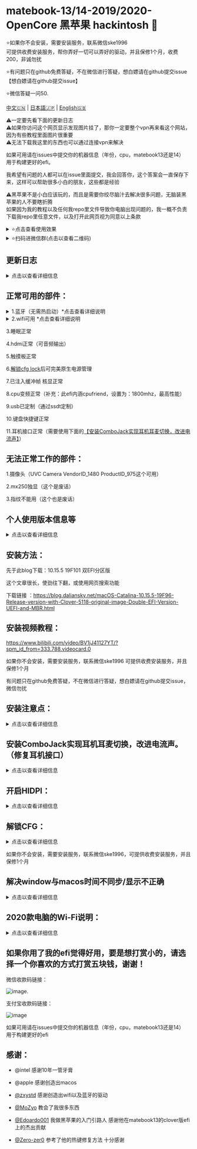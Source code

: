# matebook-13/14-2019/2020-OpenCore 黑苹果 hackintosh 
  
⭐️如果你不会安装，需要安装服务，联系微信ske1996  
可提供收费安装服务，帮你弄好一切可以弄好的驱动，并且保修1个月，收费200，非诚勿扰  
  
  
⭐️有问题只在github免费答疑，不在微信进行答疑，想白嫖请在github提交issue  
【想白嫖请在github提交issue】  
  
  
⭐️微信答疑一问50.   

[中文🇨🇳](readme.md) | [日本語🇯🇵](readme-jp.md) | [English🇬🇧](readme-en.md)   

⚠️一定要先看下面的更新日志  
⚠️如果你访问这个网页显示发现图片挂了，那你一定要整个vpn再来看这个网站，因为有些教程里面图片很重要  
⚠️无法下载我这里的东西也可以通过连接vpn来解决  

如果可用请在issues中提交你的机器信息（年份，cpu，matebook13还是14）  
用于构建更好的efi。 

我希望有问题的人都可以在issue里面提交，我会回答你，这个答案会一直保存下来，这样可以帮助很多小白的朋友，这些都是经验  
  
⚠️黑苹果不是小白应该玩的，而且是需要你绞尽脑汁去解决很多问题，无脑装黑苹果的人不要瞎折腾  
如果因为我的教程以及任何我repo里文件导致你电脑出现问题的，我一概不负责  
下载我repo里任意文件，以及打开此网页视为同意以上条款  


<details>  
<summary>⭐️点击查看使用效果</summary>  
  
![image](https://i0.hdslb.com/bfs/article/0d73e23780c4a4a5b80b1e956dc8957bb95f3372.jpg@1320w_880h.webp)  
![image](https://i0.hdslb.com/bfs/article/3c89fd7615510c1b2e9efa1c6024348b4b635abc.jpg@1320w_1760h.webp)  

</details>   

       
<details>  
<summary>⭐️扫码进微信群(点击以查看二维码)</summary>  
⚠️点击以下链接，两个小问题全答对即可获得入群二维码  
  
注意:在国内的可能需要挂vpn才能访问  



[点击进入小问答](https://docs.google.com/forms/d/e/1FAIpQLSfNI8Zy9pfb6cASnH7yUk4QVuKxZWVobU9C_p7Vas2EXjVfEQ/viewform?usp=sf_link)  


</details>   


## 更新日志  
<details>  
<summary>点击以查看详细信息</summary>  
  
    
- 20200814:  
重做了一些ssdt，升级了一些驱动，然后对bigsur做了配适，0814的efi可以同时稳定引导bigsur跟catalina  

- 20200811:  
修复了0806的触摸板跟alc的问题  


- 20200806:  
更新oc至官方稳定版0.6.0  


- 20200802:  
添加了2020款的wifi驱动itlwmx.kext [点击下载](https://github.com/ske1996/matebook-13-2019-oc-efi/raw/master/itlwmx%20beta0802.zip)  

- 20200731:  
  更新了一个安装用的bigsur的efi  
    [点击下载](https://github.com/ske1996/matebook-13-2019-oc-efi/raw/master/Bigsur/EFI%20for%20installing%20bigsur.zip)  
    
- 20200728:  
添加了public beta的itlwm.kext和HeliPort.dmg  
在macOS下双击安装HeliPort.dmg  

- 20200725:  
已知本EFI可用于ota直升macos10.15.6，工作状况良好，因此本EFI可用于10.15.6

- 20200724:  
1.重新拆包分析了最新的1.28的bios，cfglock的偏移地址依旧是0x3E，因此教程依旧可用  
2.更新了关于HIDPI的注意事项  
3.更新oc至0.5.9  



- 20200715:  
耳机接口修复成功，已更新耳机接口修复教程，在下面就可以找到  

- 20200712:  
已知本efi可同时用于matebook 13/14 2019  
于2020版本测试情况如下：  
2020版本采用了第二代9560可以驱动，使用的驱动不同于2019版  

- 20200710:  
添加了配置好的clover的efi文件用于安装，虽然也可以用这个clover文件复制到esp分区用于引导   
但是强烈建议使用oc的efi引导你的hackintosh  

- 20200709:  
1.更改了三码  
2.添加了保险文件（WRCOVERY.BIN）  
用法：放入esr分区，与EFI文件夹并列即可

![image](https://github.com/ske1996/matebook-13-2019-oc-efi/blob/master/%E6%9D%82%E9%A1%B9/recovery.png?raw=true)
</details>


## 正常可用的部件：
  
 
<details>  
<summary>1.蓝牙（无需热启动）*点击查看详细说明</summary>   
  
[@zxystd](https://github.com/OpenIntelWireless/itlwm)  
1. 华为的蓝牙鼠标不可用！！！  
2. 苹果的妙控2可用  
3. 有个可爱的小哥哥@Baiyu0124发现了一款可用的没什么牌子的鼠标[淘宝链接](https://m.tb.cn/h.VtTxb0H?sm=bfed64)   
4. 微软设计师鼠标可用[淘宝链接](https://detail.tmall.com/item.htm?id=575557854943&spm=a1z09.2.0.0.119c2e8dUqx3iI&_u=bkg3nm2911&sku_properties=5919063:6536025)  
</details>   

  
<details>  
<summary>2.wifi可用 *点击查看详细说明</summary>  
  
（⚠️需要用propertree([点击下载](https://github.com/ske1996/matebook-13-2019-oc-efi/raw/master/ProperTree.zip))注入你自己的ssid跟password➡️[教程链接](http://bbs.pcbeta.com/forum.php?mod=viewthread&tid=1848662)）[@zxystd](https://github.com/OpenIntelWireless/itlwm)  
⚠️2020款的电脑需要使用这个驱动[点击下载](https://github.com/ske1996/matebook-13-2019-oc-efi/raw/master/itlwmx%20beta0802.zip)  


</details>   

3.睡眠正常

4.hdmi正常（可音频输出）

5.触摸板正常

6.[解锁cfg lock](https://github.com/ske1996/matebook-13-2019-oc-efi#%E8%A7%A3%E9%94%81cfg)后可完美原生电源管理

7.已注入缓冲帧 核显正常

8.cpu变频正常（补充：此efi内涵cpufriend，设置为：1800mhz，最高性能）

9.usb已定制（通过ssdt定制）

10.键盘快捷键正常  

11.耳机接口正常（需要使用下面的[【安装ComboJack实现耳机耳麦切换，改进电流声】](https://github.com/ske1996/matebook-13-2019-oc-efi/blob/master/readme.md#%E5%AE%89%E8%A3%85combojack%E5%AE%9E%E7%8E%B0%E8%80%B3%E6%9C%BA%E8%80%B3%E9%BA%A6%E5%88%87%E6%8D%A2%E6%94%B9%E8%BF%9B%E7%94%B5%E6%B5%81%E5%A3%B0%E4%BF%AE%E5%A4%8D%E8%80%B3%E6%9C%BA%E6%8E%A5%E5%8F%A3)）

  
  
## 无法正常工作的部件：  


1.摄像头（UVC Camera VendorID_1480 ProductID_975这个可用）

2.mx250独显（这个是废话）

3.指纹不能用（这个也是废话）  


  
## 个人使用版本信息等   
<details>  
<summary>点击以查看详细信息</summary>  
oc版本0.6.0

自用macos版本：11.0 BigSur    

matebook2019 i7-8565u mx250 sn720
</details>  

## 安装方法：  


先于此blog下载：10.15.5 19F101 双EFI分区版

这个文章很长，使劲往下翻，或使用网页搜索功能

下载链接
：https://blog.daliansky.net/macOS-Catalina-10.15.5-19F96-Release-version-with-Clover-5118-original-image-Double-EFI-Version-UEFI-and-MBR.html
  
    
      
## 安装视频教程：

https://www.bilibili.com/video/BV1jJ41127YT/?spm_id_from=333.788.videocard.0
  
如果你不会安装，需要安装服务，联系微信ske1996
可提供收费安装服务，并且保修1个月  

有问题只在github免费答疑，不在微信进行答疑，想白嫖请在github提交issue，微信勿扰  

## 安装注意点：  
<details>  
<summary>点击以查看详细信息</summary>  
⚠️事前准备：f2进bios，调成中文，然后关闭一切带有“安全”的东西，保存，退出  
  
1.安装使用的镜像推荐使用我给的链接下载的那个，不要用他给的，因为有点旧了  

2.视频的【03:57】他说把配置好的clover文件解压到这个文件夹下时，将我的库中的【安装用clover的EFI】放进去  

3.视频的【14:37】开始他开始吧u盘的clover efi复制进ESR（EFI）分区，这一步复制我的oc的efi进去。注意：这一步的efi跟第二步不一样，这一步用oc的

4.视频的【16:44】开始是使用easyuefi创建efi引导，这一步前面都跟他视频一样，他怎么点你就怎么点，只不过，选择引导文件为：EFI/BOOT/BOOTx64.efi
  
</details>

## 安装ComboJack实现耳机耳麦切换，改进电流声。（修复耳机接口）
<details>  
<summary>点击以查看详细信息</summary>   
  
参考： 

![image](http://m.qpic.cn/psc?/V51Uqo3Z3KmDDj0bhEZH0ySaLy25K537/ruAMsa53pVQWN7FLK88i5q01OKCJFpwjG8DeWk34ZAk2FSNjwQUoIN0*GZw*WPuJGXoFx6QKbikJBN0lMTsBAB*.2jRAK8HeEs9KtxTHRjs!/b&bo=SAdMAgAAAAADByM!&rf=viewer_4)



在这里下载由Heporis制作的ComboJack.

https://github.com/randomprofilename/ComboJack


终端运行下面路径的脚本
```bash
ComboJack_Installer/install.sh
```
  
</details>

## 开启HIDPI：
<details>  
<summary>点击以查看详细信息</summary>  
https://github.com/xzhih/one-key-hidpi
 

我说下我的选择：  
第一步选择 开启HiDPi（注入EDID）  
第二步选择 保持原样  
第三步选择 手动输入分辨率  
分辨率输入的是 1600x1066 1343x895 2160x1440  

- 最后说一句，开启了hidpi之后，在设置→显示器里不要让分辨率超过1343x895，最大只能到这个，因为超过这个会引发一些唤醒后屏幕显示的问题（比如唤醒后屏幕只显示到四分之三），而且不要觉得这个分辨率小，因为这个是hipdi分辨率，跟你理解的分辨率不一样，1343×895实际上等于你理解的一般分辨率的2686×1790，是超过2k的，如下图所示  

*注意⚠️你的1343x895这个分辨率的设置位置不一定是在【更大空间】  

![image](http://m.qpic.cn/psc?/V51Uqo3Z3KmDDj0bhEZH0ySaLy25K537/ruAMsa53pVQWN7FLK88i5q01OKCJFpwjG8DeWk34ZAlT4PiIkTwV7VOQNDBpBB7OkqG1Id2.r35y0gnRAtugvhPBj1i6J0*cx1bGL996lhQ!/b&bo=NAV8AwAAAAADB2w!&rf=viewer_4)  

*注意⚠️你的1343x895这个分辨率的设置位置不一定是在【更大空间】

</details> 

## 解锁CFG：
<details>  
<summary>点击以查看详细信息</summary>  

⚠️关于解锁cfg后能做到什么？  
完美的电源管理  
CPU完美变频  
完美睡眠（我个人经验：睡眠6H只掉了1%的电）  
⚠️以下教程的cfg lock偏移地址提取自matebook13/14 2019/2018款  
2020款的需要自行提取bios并自行分析，核对偏移地址  
如因以下教程修改导致的一切后果，本人不予承担责任，下载本repo中任何一个文件视为同意以上条款  


以下教程来自：  
https://zhuanlan.zhihu.com/p/121655468

先去华为官网升级bios至1.28

然后找偏移地址就不用做了，我告诉你，就是0x3E  

【⚠️千万不要用oc去引导ru！！】懂得人自然懂，收起那个想法，老老实实按我下面写的来  
⚠️以下教程的cfg lock偏移地址提取自matebook13/14 2019/2018款  
2020款的需要自行提取bios并自行分析，核对偏移地址  
如因以下教程修改导致的一切后果，本人不予承担责任，下载本repo中任何一个文件视为同意以上条款  

- U盘准备阶段：  
（大小无所谓）  

1.先准备一个u盘，格式化为fat32  
2.u盘里创建文件夹：EFI  
3.打开EFI文件夹，在里面创建文件夹BOOT  
4.复制[cfgunlock.zip(点击下载)](https://github.com/ske1996/matebook-13-2019-oc-efi/raw/master/cfgunlock.zip)里面的bootx64.efi进U盘的EFI/BOOT下  
5.关机后开机按F12使用这个U盘去引导，然后进入修改bios底层阶段  

- 以下为修改bios底层阶段：  
1. 进入后 ‘alt’ + ’=‘ 切换进 ACPI Variable  
2. 用pageup/pagedown/上下方向键找到 CPUSetup  
3. 回车进入然后用上下左右方向键找到对应的地址（也就是0x3e，那么就是纵坐标03，横坐标0e的位置）  
![image](http://m.qpic.cn/psc?/V51Uqo3Z3KmDDj0bhEZH0ySaLy25K537/ruAMsa53pVQWN7FLK88i5q01OKCJFpwjG8DeWk34ZAl40wvQBwENCvcC8AXw3U9pLndZFaQGhnrwveoEM7FzByVHyIsV*u1nI.1JoXvOXOA!/b&bo=0AIQAgAAAAABB.A!&rf=viewer_4)  
4. 一看，确实是0x01，那么回车，输入0 就可以看到它变成了0  
5. 使用'crtl' + 'w' 来保存 保存的时候屏幕上会直接显示update written 的，这说明已经写入了  
6. 使用'alt' + 'q' 来退出，然后即可回到引导进入系统了，CFG已经解锁  

</details> 

  
如果你不会安装，需要安装服务，联系微信ske1996，可提供收费安装服务，并且保修1个月
      
## 解决window与macos时间不同步/显示不正确
<details>  
<summary>点击以查看详细信息</summary>  
  
  
  
在windows下面WIN+x 选择管理员模式进入CMD  
  
  执行以下命令：  
  
```bash
Reg add HKLM\SYSTEM\CurrentControlSet\Control\TimeZoneInformation /v RealTimeIsUniversal /t REG_DWORD /d 1
```  
</details>   

## 2020款电脑的Wi-Fi说明：  
<details>  
<summary>点击以查看详细信息</summary>  
  
⚠️二代的ac9560可以驱动了，在上面的“正常可用的部件”中wifi的那一栏点击详细进去，有地方下载你的专用驱动  
鉴别办法：  
windows：设备管理器→网络配适器→AC9560 160MHz/右键属性→详细信息→属性的位置选设备ID  
二代的设备ID：PCI\VEN_8086&DEV_02F0&SUBSYS_20348086&REV_00  
图例：  

![image](http://m.qpic.cn/psc?/V51Uqo3Z3KmDDj0bhEZH0ySaLy25K537/ruAMsa53pVQWN7FLK88i5q01OKCJFpwjG8DeWk34ZAkS9wKXRMVr2APWcRvSl3ZJFDJrh42ZPmO14dgxnvqPXC8iwlZP4DAlh3rMUtNpBqk!/b&bo=gAd3AwAAAAABB9M!&rf=viewer_4)  

感谢[@jiaogger](https://github.com/jiaogger)提供帮助以及方案，一起测试  

</details>  



## 如果你用了我的efi觉得好用，要是想打赏小的，请选择一个你喜欢的方式打赏五块钱，谢谢！


微信收款码链接：

![image](http://m.qpic.cn/psc?/V51Uqo3Z3KmDDj0bhEZH0ySaLy25K537/ruAMsa53pVQWN7FLK88i5o7n9u3VZFAlitOu6wbSqKFuAcjlS8QEilUALko3mMFcdLjiz*q2Dte376tycJGE4OAjfVwxmntwQFkPtU7kX38!/b&bo=OAS6BdoElgYBB.0!&rf=viewer_4). 
  
  

支付宝收款码链接：

![image](http://m.qpic.cn/psc?/V51Uqo3Z3KmDDj0bhEZH0ySaLy25K537/ruAMsa53pVQWN7FLK88i5o7n9u3VZFAlitOu6wbSqKEOd5rvIrEcqFYhJ1dRc.eoGAliOFfjETf0NLSjFzm7JGZFIp*ZG77uSHI4*40Y8ps!/b&bo=WAKEA1gChAMBByA!&rf=viewer_4)

  
  
    
    
  
  
如果可用请在issues中提交你的机器信息（年份，cpu，matebook13还是14）  
用于构建更好的efi

## 感谢：

- @intel 感谢10年一管牙膏

- @apple 感谢创造出macos

- [@zxystd](https://github.com/OpenIntelWireless/itlwm) 感谢创造出wifi以及蓝牙的驱动

- [@MoZyo](https://github.com/MoZyo/RedmiBook-13-10th-Gen-Intel-Hackintosh) 教会了我很多东西

- [@Edoardo001](https://github.com/Edoardo001/Matebook-13-Hackintosh) 我做黑苹果的入门引路人 感谢他在matebook13的clover版efi上的杰出贡献

- [@Zero-zer0](https://github.com/Zero-zer0) 参考了他的热键修复方法 十分感谢

